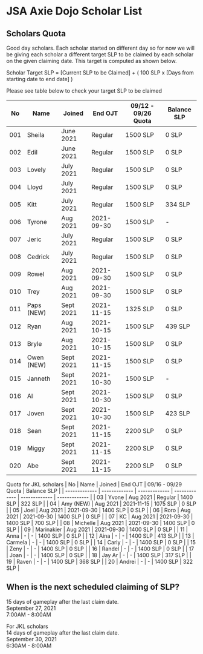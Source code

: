 # JSA Axie Dojo Scholar List



## Scholars Quota
Good day scholars. Each scholar started on different day so for now we will be giving each scholar a different target SLP to be claimed by each scholar on the given claiming date. This target is computed as shown below.  
  
Scholar Target SLP = [Current SLP to be Claimed] + ( 100 SLP x [Days from starting date to end date] )  
  
Please see table below to check your target SLP to be claimed

| No  | Name | Joined | End OJT | 09/12 - 09/26 Quota | Balance SLP |
| ------------- | ------------- | ------------- | ------------- | ------------- | ------------- |
| 001  | Sheila  | June 2021 | Regular | 1500 SLP | 0 SLP |
| 002  | Edil | June 2021 | Regular | 1500 SLP | 0 SLP |
| 003  | Lovely  | July 2021 | Regular | 1500 SLP | 0 SLP |
| 004  | Lloyd | July 2021 | Regular | 1500 SLP | 0 SLP |
| 005  | Kitt | July 2021 | Regular | 1500 SLP | 334 SLP |
| 006  | Tyrone | Aug 2021 | 2021-09-30 | 1500 SLP | - |
| 007  | Jeric | July 2021 | Regular | 1500 SLP | 0 SLP |
| 008  | Cedrick | July 2021 | Regular | 1500 SLP | 0 SLP |
| 009  | Rowel | Aug 2021 | 2021-09-30 | 1500 SLP | 0 SLP |
| 010  | Trey | Aug 2021 | 2021-09-30 | 1500 SLP | 0 SLP |
| 011  | Paps (NEW) | Sept 2021 | 2021-11-15 | 1325 SLP | 0 SLP |
| 012  | Ryan | Aug 2021 | 2021-10-15 | 1500 SLP | 439 SLP |
| 013  | Bryle | Aug 2021 | 2021-10-15 | 1500 SLP | 0 SLP |
| 014  | Owen (NEW) | Sept 2021 | 2021-11-15 | 1500 SLP | 0 SLP |
| 015  | Janneth | Sept 2021 | 2021-10-30 | 1500 SLP | - |
| 016  | Al | Sept 2021 | 2021-10-30 | 1500 SLP | 0 SLP |
| 017  | Joven | Sept 2021 | 2021-10-30 | 1500 SLP | 423 SLP |
| 018  | Sean | Sept 2021 | 2021-11-15 | 2200 SLP | 0 SLP |
| 019  | Miggy | Sept 2021 | 2021-11-15 | 2200 SLP | 0 SLP |
| 020  | Abe | Sept 2021 | 2021-11-15 | 2200 SLP | 0 SLP |
  
Quota for JKL scholars
| No  | Name | Joined | End OJT | 09/16 - 09/29 Quota | Balance SLP |
| ------------- | ------------- | ------------- | ------------- | ------------- | ------------- |
| 03  | Yvone | Aug 2021 | Regular | 1400 SLP | 322 SLP |
| 04  | Amy (NEW) | Aug 2021 | 2021-11-15 | 1075 SLP | 0 SLP |
| 05  | Joel | Aug 2021 | 2021-09-30 | 1400 SLP | 0 SLP |
| 06  | Roro | Aug 2021 | 2021-09-30 | 1400 SLP | 0 SLP |
| 07  | KC | Aug 2021 | 2021-09-30 | 1400 SLP | 700 SLP |
| 08  | Michelle | Aug 2021 | 2021-09-30 | 1400 SLP | 0 SLP |
| 09  | Marinakier | Aug 2021 | 2021-09-30 | 1400 SLP | 0 SLP |
| 11  | Anna | - | - | 1400 SLP | 0 SLP |
| 12  | Aina | - | - | 1400 SLP | 413 SLP |
| 13  | Carmela | - | - | 1400 SLP | 0 SLP |
| 14  | Carly | - | - | 1400 SLP | 0 SLP |
| 15  | Zeny | - | - | 1400 SLP | 0 SLP |
| 16  | Randel | - | - | 1400 SLP | 0 SLP |
| 17  | Joan | - | - | 1400 SLP | 0 SLP |
| 18  | Jay Ar | - | - | 1400 SLP | 317 SLP |
| 19  | Raven | - | - | 1400 SLP | 368 SLP |
| 20  | Andrei | - | - | 1400 SLP | 322 SLP |

## When is the next scheduled claiming of SLP?
15 days of gameplay after the last claim date.  
September 27, 2021  
7:00AM - 8:00AM
  
For JKL scholars  
14 days of gameplay after the last claim date.  
September 30, 2021  
6:30AM - 8:00AM
<!--
## Scholars Record
| Name  | 06 | 07/15  | 07/30  | 08/14  |
| ------------- | ------------- | ------------- | ------------- | ------------- |
| Sheila  | O  | O  | O | Ongoing |
| Edil  | O | O  | O | Ongoing |
| Lovely  | NA  | X | O  | Ongoing |
| Lloyd  | NA  | X | O  | Ongoing |
| Kitt  | NA  | NA | O  | Ongoing |
| Tyrone | NA  | NA | NA  | Ongoing |
| Jeric | NA  | NA | O  | Ongoing |
| Cedrick | NA  | NA | X  | Ongoing |
| Rowel | NA  | NA | NA  | Ongoing |
| Trey | NA  | NA | NA  | Ongoing |
  
-->
